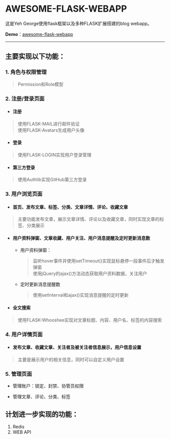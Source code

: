 # AWESOME-FLASK-WEBAPP

这是Yeh George使用flask框架以及多种FLASK扩展搭建的blog webapp。

**Demo**：[awesome-flask-webapp](http://yeh.pythonanywhere.com)
 
---

## 主要实现以下功能：

### 1. 角色与权限管理  

> Permission和Role模型 

 
### 2. 注册/登录页面
+ #### 注册  
> 使用FLASK-MAIL进行邮件验证  
> 使用FLASK-Avatars生成用户头像
+ #### 登录  
> 使用FLASK-LOGIN实现用户登录管理  

+ #### 第三方登录  
> 使用Authlib实现GitHub第三方登录

### 3. 用户浏览页面
+ #### 首页、发布文章、标签、分类、文章详情、评论、收藏文章
> 主要功能发布文章，展示文章详情、评论以及收藏文章，同时实现文章的标签、分类展示


+ #### 用户资料弹窗、文章收藏、用户关注、用户消息提醒及定时更新消息数  
    + 用户资料弹窗：
      > 监听hover事件并使用setTimeout()实现鼠标悬停一段事件后才触发弹窗  
      > 使用jQuery的ajax()方法动态获取用户资料数据，关注用户  
    + 定时更新消息提醒数  
      > 使用setInterval和ajax()实现消息提醒的定时更新  
  
  
+ #### 全文搜索  
> 使用FLASK-Whooshee实现对文章标题、内容、用户名、标签的内容搜索

### 4. 用户详情页面
+ #### 发布文章、收藏文章、关注者及被关注者信息展示，用户信息设置  
> 主要是展示用户的相关信息，同时可以自定义用户设置

### 5. 管理页面
+ 管理账户：锁定、封禁、协管员权限  

+ 管理文章、评论、分类、标签

## 计划进一步实现的功能：
1. Redis
2. WEB API

